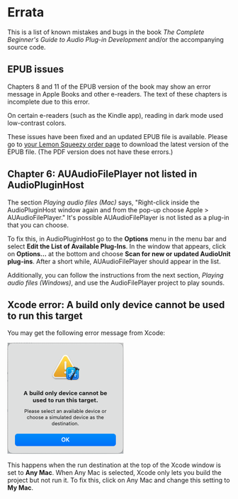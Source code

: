 # Errata

This is a list of known mistakes and bugs in the book *The Complete Beginner's Guide to Audio Plug-in Development* and/or the accompanying source code.

## EPUB issues

Chapters 8 and 11 of the EPUB version of the book may show an error message in Apple Books and other e-readers. The text of these chapters is incomplete due to this error.

On certain e-readers (such as the Kindle app), reading in dark mode used low-contrast colors.

These issues have been fixed and an updated EPUB file is available. Please go to [your Lemon Squeezy order page](https://app.lemonsqueezy.com/my-orders) to download the latest version of the EPUB file. (The PDF version does not have these errors.)

## Chapter 6: AUAudioFilePlayer not listed in AudioPluginHost

The section *Playing audio files (Mac)* says, "Right-click inside the AudioPluginHost window again and from the pop-up choose Apple > AUAudioFilePlayer." It's possible AUAudioFilePlayer is not listed as a plug-in that you can choose.

To fix this, in AudioPluginHost go to the **Options** menu in the menu bar and select **Edit the List of Available Plug-Ins**. In the window that appears, click on **Options...** at the bottom and choose **Scan for new or updated AudioUnit plug-ins**. After a short while, AUAudioFilePlayer should appear in the list.

Additionally, you can follow the instructions from the next section, *Playing audio files (Windows)*, and use the AudioFilePlayer project to play sounds.

## Xcode error: A build only device cannot be used to run this target

You may get the following error message from Xcode:

![](Images/BuildOnlyDeviceError.png)

This happens when the run destination at the top of the Xcode window is set to **Any Mac**. When Any Mac is selected, Xcode only lets you build the project but not run it. To fix this, click on Any Mac and change this setting to **My Mac**.
